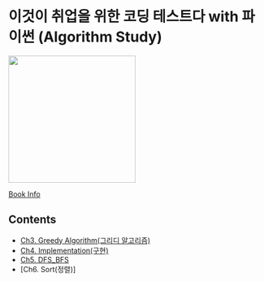 # 이것이 취업을 위한 코딩 테스트다 with 파이썬 (Algorithm Study)

<img src="https://github.com/nyongja/This-is-the-Coding-Test/blob/master/book_info.png" align="cente" width="250"/>

[Book Info](https://book.naver.com/bookdb/book_detail.nhn?bid=16439154)

## Contents
- [Ch3. Greedy Algorithm(그리디 알고리즘)](https://github.com/nyongja/This-is-the-Coding-Test/tree/master/Ch3%20Greedy)
- [Ch4. Implementation(구현)](https://github.com/nyongja/This-is-the-Coding-Test/tree/master/Ch4%20Implementation)
- [Ch5. DFS_BFS](https://github.com/nyongja/This-is-the-Coding-Test/tree/master/Ch5%20DFS_BFS)
- [Ch6. Sort(정렬)]
